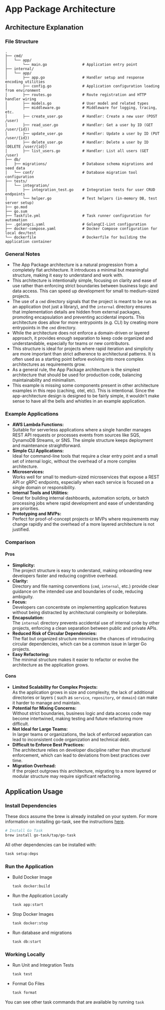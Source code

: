 # App Package Architecture

## Architecture Explanation

### File Structure

```text
.
├── cmd/
│   └── app/
│       └── main.go                # Application entry point
├── internal/
│   └── app/
│       ├── app.go                 # Handler setup and response encoding utilities
│       ├── config.go              # Application configuration loading from environment
│       ├── routes.go              # Route registration and HTTP handler wiring
│       ├── models.go              # User model and related types
│       ├── middleware.go          # Middleware for logging, tracing, etc.
│       ├── create_user.go         # Handler: Create a new user (POST /user)
│       ├── read_user.go           # Handler: Get a user by ID (GET /user/{id})
│       ├── update_user.go         # Handler: Update a user by ID (PUT /user/{id})
│       ├── delete_user.go         # Handler: Delete a user by ID (DELETE /user/{id})
│       ├── list_users.go          # Handler: List all users (GET /user)
├── db/
│   ├── migrations/                # Database schema migrations and seed data
│   └── conf/                      # Database migration tool configuration
├── tests/
│   └── integration/
│       ├── integration_test.go    # Integration tests for user CRUD endpoints
│       └── helper.go              # Test helpers (in-memory DB, test server setup)
├── go.mod
├── go.sum
├── Taskfile.yml                   # Task runner configuration for automation
├── .golangci.yaml                 # GolangCI-Lint configuration
├── docker-compose.yaml            # Docker Compose configuration for local dev/test
└── dockerfile                     # Dockerfile for building the application container
```

### General Notes

- The App Package architecture is a natural progression from a completely flat architecture. It
  introduces a minimal but meaningful structure, making it easy to understand and work with.
- This architecture is intentionally simple, focusing on clarity and ease of use rather than
  enforcing strict boundaries between business logic and data access. This can speed up development
  for small to medium-sized projects.
- The use of a `cmd` directory signals that the project is meant to be run as an application (not
  just a library), and the `internal` directory ensures that implementation details are hidden from
  external packages, promoting encapsulation and preventing accidental imports. This architecture
  does allow for more entrypoints (e.g. CLI) by creating more entrypoints in the `cmd` directory.
- While the architecture does not enforce a domain-driven or layered approach, it provides enough
  separation to keep code organized and understandable, especially for teams or new contributors.
- This structure is ideal for projects where rapid iteration and simplicity are more important than
  strict adherence to architectural patterns. It is often used as a starting point before evolving
  into more complex architectures as requirements grow.
- As a general rule, the App Package architecture is the simplest architecture that should be used
  for production code, balancing maintainability and minimalism.
- This example is missing some components present in other architecture examples in this repo (caching, otel, etc). This is intentional. Since the app-architecture design is designed to be fairly simple, it wouldn't make sense to have all the bells and whistles in an example application.

### Example Applications

- **AWS Lambda Functions:**  
  Suitable for serverless applications where a single handler manages REST API requests or processes
  events from sources like SQS, DynamoDB Streams, or SNS. The simple structure keeps deployment and
  maintenance straightforward.
- **Simple CLI Applications:**  
  Ideal for command-line tools that require a clear entry point and a small set of internal logic,
  without the overhead of a more complex architecture.
- **Microservices:**  
  Works well for small to medium-sized microservices that expose a REST API or gRPC endpoints,
  especially when each service is focused on a single domain or responsibility.
- **Internal Tools and Utilities:**  
  Great for building internal dashboards, automation scripts, or batch processing jobs where rapid
  development and ease of understanding are priorities.
- **Prototyping and MVPs:**  
  Perfect for proof-of-concept projects or MVPs where requirements may change rapidly and the
  overhead of a more layered architecture is not justified.

### Comparison

#### Pros

- **Simplicity:**  
  The project structure is easy to understand, making onboarding new developers faster and reducing
  cognitive overhead.
- **Clarity:**  
  Directory and file naming conventions (`cmd`, `internal`, etc.) provide clear guidance on the
  intended use and boundaries of code, reducing ambiguity.
- **Focus:**  
  Developers can concentrate on implementing application features without being distracted by
  architectural complexity or boilerplate.
- **Encapsulation:**  
  The `internal` directory prevents accidental use of internal code by other projects, enforcing a
  clean separation between public and private APIs.
- **Reduced Risk of Circular Dependencies:**  
  The flat but organized structure minimizes the chances of introducing circular dependencies, which
  can be a common issue in larger Go projects.
- **Easy Refactoring:**  
  The minimal structure makes it easier to refactor or evolve the architecture as the application
  grows.

#### Cons

- **Limited Scalability for Complex Projects:**  
  As the application grows in size and complexity, the lack of additional directories or layers (
  such as `service`, `repository`, or `domain`) can make it harder to manage and maintain.
- **Potential for Mixing Concerns:**  
  Without strict boundaries, business logic and data access code may become intertwined, making
  testing and future refactoring more difficult.
- **Not Ideal for Large Teams:**  
  In larger teams or organizations, the lack of enforced separation can lead to inconsistent code
  organization and technical debt.
- **Difficult to Enforce Best Practices:**  
  The architecture relies on developer discipline rather than structural enforcement, which can lead
  to deviations from best practices over time.
- **Migration Overhead:**  
  If the project outgrows this architecture, migrating to a more layered or modular structure may
  require significant refactoring.

## Application Usage

### Install Dependencies

These docs assume the brew is already installed on your system. For more information on installing
go-task, see the instructions [here](https://taskfile.dev/installation/).

```bash
# Install Go Task
brew install go-task/tap/go-task
```

All other dependencies can be installed with:

```bash
task setup:deps
```

### Run the Application

- Build Docker Image

  ```bash
  task docker:build
  ```

- Run the Application Locally

  ```bash
  task app:start
  ```

- Stop Docker Images

  ```bash
  task docker:stop
  ```

- Run database and migrations

    ```bash
    task db:start
    ```

### Working Locally

- Run Unit and Integration Tests

  ```bash
  task test
  ```

- Format Go Files

  ```bash
  task format
  ```

You can see other task commands that are available by running `task`